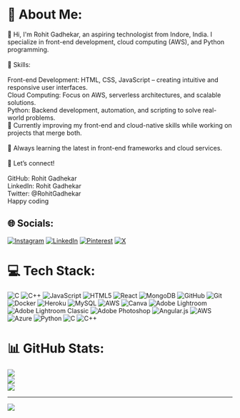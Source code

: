 # 💫 About Me:
👋 Hi, I'm Rohit Gadhekar, an aspiring technologist from Indore, India. I specialize in front-end development, cloud computing (AWS), and Python programming.<br><br>🔧 Skills:<br><br>Front-end Development: HTML, CSS, JavaScript – creating intuitive and responsive user interfaces.<br>Cloud Computing: Focus on AWS, serverless architectures, and scalable solutions.<br>Python: Backend development, automation, and scripting to solve real-world problems.<br>🚀 Currently improving my front-end and cloud-native skills while working on projects that merge both.<br><br>🌱 Always learning the latest in front-end frameworks and cloud services.<br><br>💬 Let’s connect!<br><br>GitHub: Rohit Gadhekar<br>LinkedIn: Rohit Gadhekar<br>Twitter: @RohitGadhekar<br>Happy coding


## 🌐 Socials:
[![Instagram](https://img.shields.io/badge/Instagram-%23E4405F.svg?logo=Instagram&logoColor=white)](https://instagram.com/rohit.gadhekar) [![LinkedIn](https://img.shields.io/badge/LinkedIn-%230077B5.svg?logo=linkedin&logoColor=white)](https://linkedin.com/in/rohitgadhekar) [![Pinterest](https://img.shields.io/badge/Pinterest-%23E60023.svg?logo=Pinterest&logoColor=white)](https://pinterest.com/rohitgadhekar) [![X](https://img.shields.io/badge/X-black.svg?logo=X&logoColor=white)](https://x.com/RohitGadhekar) 

# 💻 Tech Stack:
![C](https://img.shields.io/badge/c-%2300599C.svg?style=for-the-badge&logo=c&logoColor=white) ![C++](https://img.shields.io/badge/c++-%2300599C.svg?style=for-the-badge&logo=c%2B%2B&logoColor=white) ![JavaScript](https://img.shields.io/badge/javascript-%23323330.svg?style=for-the-badge&logo=javascript&logoColor=%23F7DF1E) ![HTML5](https://img.shields.io/badge/html5-%23E34F26.svg?style=for-the-badge&logo=html5&logoColor=white) ![React](https://img.shields.io/badge/react-%2320232a.svg?style=for-the-badge&logo=react&logoColor=%2361DAFB) ![MongoDB](https://img.shields.io/badge/MongoDB-%234ea94b.svg?style=for-the-badge&logo=mongodb&logoColor=white) ![GitHub](https://img.shields.io/badge/github-%23121011.svg?style=for-the-badge&logo=github&logoColor=white) ![Git](https://img.shields.io/badge/git-%23F05033.svg?style=for-the-badge&logo=git&logoColor=white) ![Docker](https://img.shields.io/badge/docker-%230db7ed.svg?style=for-the-badge&logo=docker&logoColor=white) ![Heroku](https://img.shields.io/badge/heroku-%23430098.svg?style=for-the-badge&logo=heroku&logoColor=white) ![MySQL](https://img.shields.io/badge/mysql-4479A1.svg?style=for-the-badge&logo=mysql&logoColor=white) ![AWS](https://img.shields.io/badge/AWS-%23FF9900.svg?style=for-the-badge&logo=amazon-aws&logoColor=white) ![Canva](https://img.shields.io/badge/Canva-%2300C4CC.svg?style=for-the-badge&logo=Canva&logoColor=white) ![Adobe Lightroom](https://img.shields.io/badge/Adobe%20Lightroom-31A8FF.svg?style=for-the-badge&logo=Adobe%20Lightroom&logoColor=white) ![Adobe Lightroom Classic](https://img.shields.io/badge/Adobe%20Lightroom%20Classic-31A8FF.svg?style=for-the-badge&logo=Adobe%20Lightroom%20Classic&logoColor=white) ![Adobe Photoshop](https://img.shields.io/badge/adobe%20photoshop-%2331A8FF.svg?style=for-the-badge&logo=adobe%20photoshop&logoColor=white) ![Angular.js](https://img.shields.io/badge/angular.js-%23E23237.svg?style=for-the-badge&logo=angularjs&logoColor=white) ![AWS](https://img.shields.io/badge/AWS-%23FF9900.svg?style=for-the-badge&logo=amazon-aws&logoColor=white) ![Azure](https://img.shields.io/badge/azure-%230072C6.svg?style=for-the-badge&logo=microsoftazure&logoColor=white) ![Python](https://img.shields.io/badge/python-3670A0?style=for-the-badge&logo=python&logoColor=ffdd54) ![C](https://img.shields.io/badge/c-%2300599C.svg?style=for-the-badge&logo=c&logoColor=white) ![C++](https://img.shields.io/badge/c++-%2300599C.svg?style=for-the-badge&logo=c%2B%2B&logoColor=white)
# 📊 GitHub Stats:
![](https://github-readme-stats.vercel.app/api?username=rohitgadhekar&theme=radical&hide_border=false&include_all_commits=false&count_private=false)<br/>
![](https://github-readme-streak-stats.herokuapp.com/?user=rohitgadhekar&theme=radical&hide_border=false)<br/>
![](https://github-readme-stats.vercel.app/api/top-langs/?username=rohitgadhekar&theme=radical&hide_border=false&include_all_commits=false&count_private=false&layout=compact)

---
[![](https://visitcount.itsvg.in/api?id=rohitgadhekar&icon=0&color=0)](https://visitcount.itsvg.in)

<!-- Proudly created with GPRM ( https://gprm.itsvg.in ) -->